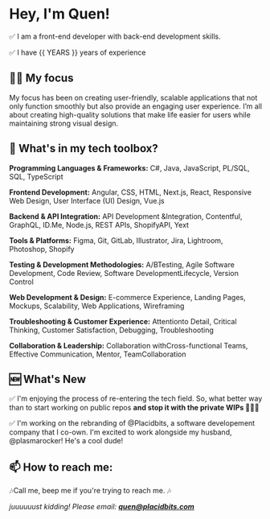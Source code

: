 # Hey, I'm Quen!

✅ I am a front-end developer with back-end development skills. 

✅ I have {{ YEARS }} years of experience

## 🧘‍♀️ My focus
My focus has been on creating user-friendly, scalable applications that not only function smoothly but also provide an engaging user experience. I’m all about creating high-quality solutions that make life easier for users while maintaining strong visual design. 

## 🧰 What's in my tech toolbox? 
**Programming Languages & Frameworks:** C#​, Java, JavaScript, PL/​SQL, SQL, TypeScript 

**Frontend Development:** Angular, CSS, HTML, Next.​js, React, Responsive ​Web ​Design, User ​Interface ​(​UI)​ ​Design, Vue.​js 

**Backend & API Integration:** API ​Development ​&​ ​Integration, Contentful, GraphQL, ID.​Me, Node.​js, REST ​APIs, Shopify ​API, Yext

**Tools & Platforms:** Figma, Git, GitLab, Illustrator, Jira, Lightroom, Photoshop, Shopify

**Testing & Development Methodologies:** A/​B ​Testing, Agile ​Software ​Development, Code ​Review, Software ​Development ​Lifecycle, Version ​Control

**Web Development & Design:** E-commerce ​Experience, Landing ​Pages, Mockups, Scalability, Web ​Applications, Wireframing

**Troubleshooting & Customer Experience:** Attention ​to ​Detail, Critical ​Thinking, Customer ​Satisfaction, Debugging, Troubleshooting

**Collaboration & Leadership:** Collaboration ​with ​Cross-functional ​Teams, Effective ​Communication, Mentor, Team ​Collaboration

## 🆕 What's New
✅  I'm enjoying the process of re-entering the tech field. So, what better way than to start working on public repos **and stop it with the private WIPs 🤦🏽‍♀️**

✅ I'm working on the rebranding of @Placidbits, a software developement company that I co-own. I'm excited to work alongside my husband, @plasmarocker! He's a cool dude!

## 📫 How to reach me: 
🎶Call me, beep me if you're trying to reach me. 🎶 

_juuuuuust kidding! Please email: **quen@placidbits.com**_

